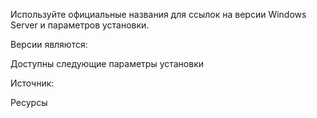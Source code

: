 Используйте официальные названия для ссылок на версии Windows Server и параметров установки. 

Версии являются:

Доступны следующие параметры установки

Источник: 

Ресурсы 